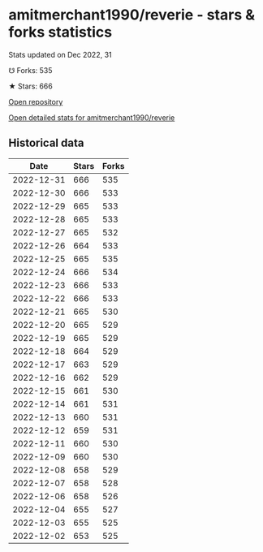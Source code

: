# amitmerchant1990/reverie - stars & forks statistics

Stats updated on Dec 2022, 31

☋ Forks: 535

★ Stars: 666

[Open repository](https://github.com/amitmerchant1990/reverie)

[Open detailed stats for amitmerchant1990/reverie](https://reviewgithub.com/rep/amitmerchant1990/reverie)

## Historical data
| Date | Stars | Forks |
|------|-------|-------|
| 2022-12-31 | 666 | 535 | 
| 2022-12-30 | 666 | 533 | 
| 2022-12-29 | 665 | 533 | 
| 2022-12-28 | 665 | 533 | 
| 2022-12-27 | 665 | 532 | 
| 2022-12-26 | 664 | 533 | 
| 2022-12-25 | 665 | 535 | 
| 2022-12-24 | 666 | 534 | 
| 2022-12-23 | 666 | 533 | 
| 2022-12-22 | 666 | 533 | 
| 2022-12-21 | 665 | 530 | 
| 2022-12-20 | 665 | 529 | 
| 2022-12-19 | 665 | 529 | 
| 2022-12-18 | 664 | 529 | 
| 2022-12-17 | 663 | 529 | 
| 2022-12-16 | 662 | 529 | 
| 2022-12-15 | 661 | 530 | 
| 2022-12-14 | 661 | 531 | 
| 2022-12-13 | 660 | 531 | 
| 2022-12-12 | 659 | 531 | 
| 2022-12-11 | 660 | 530 | 
| 2022-12-09 | 660 | 530 | 
| 2022-12-08 | 658 | 529 | 
| 2022-12-07 | 658 | 528 | 
| 2022-12-06 | 658 | 526 | 
| 2022-12-04 | 655 | 527 | 
| 2022-12-03 | 655 | 525 | 
| 2022-12-02 | 653 | 525 | 

